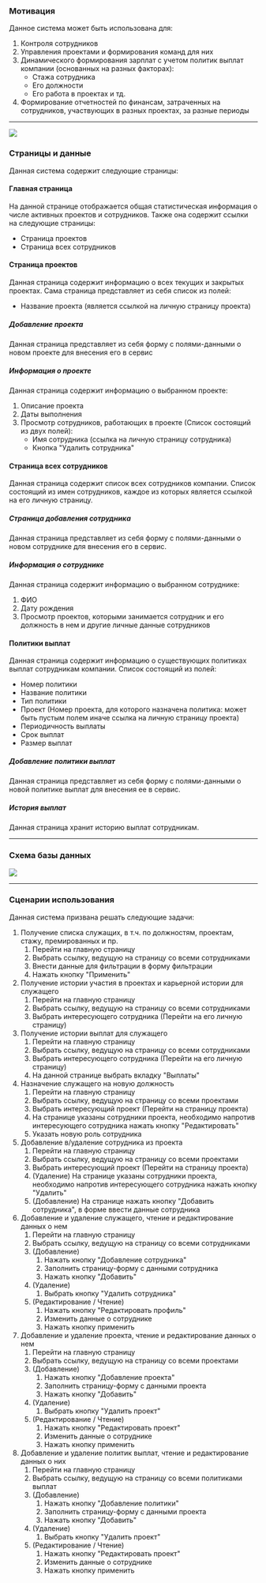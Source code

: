 ### Мотивация
Данное система может быть использована для:
1. Контроля сотрудников
2. Управления проектами и формирования команд для них
3. Динамического формирования зарплат с учетом политик выплат компании (основанных на разных факторах):
	* Стажа сотрудника
	* Его должности
	* Его работа в проектах
	и тд.
4. Формирование отчетностей по финансам, затраченных на сотрудников, участвующих в разных проектах, за разные периоды

---
![](https://github.com/Stevehh251/webjava/blob/main/attach/web_arc.png)
### Страницы и данные
Данная система содержит следующие страницы:
#### Главная страница
На данной странице отображается общая статистическая информация о числе активных проектов и сотрудников. Также она содержит ссылки на следующие страницы:
* Страница проектов
* Страница всех сотрудников
#### Страница проектов
Данная страница содержит информацию о всех текущих и закрытых проектах.
Сама страница представляет из себя список из полей:
* Название проекта (является ссылкой на личную страницу проекта)
##### Добавление проекта
Данная страница представляет из себя форму с полями-данными о  новом проекте для внесения его в сервис
##### Информация о проекте
Данная страница содержит информацию о выбранном проекте:
1. Описание проекта
2. Даты выполнения
3. Просмотр сотрудников, работающих в проекте (Список состоящий из двух полей):
	* Имя сотрудника (ссылка на личную страницу сотрудника)
	* Кнопка "Удалить сотрудника"
#### Страница всех сотрудников
Данная страница содержит список всех сотрудников компании. Список состоящий из имен сотрудников, каждое из которых является ссылкой на его личную страницу.
##### Страница добавления сотрудника
Данная страница представляет из себя форму с полями-данными о  новом сотруднике для внесения его в сервис.
##### Информация о сотруднике
Данная страница содержит информацию о выбранном сотруднике:
1. ФИО
2. Дату рождения
3. Просмотр проектов, которыми занимается сотрудник и его должность в нем
и другие личные данные сотрудников
#### Политики выплат
Данная страница содержит информацию о существующих политиках выплат сотрудникам компании. Список состоящий из полей:
* Номер политики
* Название политики
* Тип политики
* Проект (Номер проекта, для которого назначена политика: может быть пустым полем иначе ссылка на личную страницу проекта)
* Периодичность выплаты
* Срок выплат
* Размер выплат
##### Добавление политики выплат
Данная страница представляет из себя форму с полями-данными о  новой политике выплат для внесения ее в сервис.
##### История выплат
Данная страница хранит историю выплат сотрудникам.

---
### Схема базы данных
![](https://github.com/Stevehh251/webjava/blob/main/attach/db_arc.png)

---
### Сценарии использования
Данная система призвана решать следующие задачи:
1. Получение списка служащих, в т.ч. по должностям, проектам, стажу, премированных и пр.
	1. Перейти на главную страницу
	2. Выбрать ссылку, ведущую на страницу со всеми сотрудниками
	3. Внести данные для фильтрации в форму фильтрации
	4. Нажать кнопку "Применить"
2. Получение истории участия в проектах и карьерной истории для служащего
	1. Перейти на главную страницу
	2. Выбрать ссылку, ведущую на страницу со всеми сотрудниками
	3. Выбрать интересующего сотрудника (Перейти на его личную страницу)
3. Получение истории выплат для служащего
	1. Перейти на главную страницу
	2. Выбрать ссылку, ведущую на страницу со всеми сотрудниками
	3. Выбрать интересующего сотрудника (Перейти на его личную страницу)
	4. На данной странице выбрать вкладку "Выплаты"
4. Назначение служащего на новую должность
	1. Перейти на главную страницу
	2. Выбрать ссылку, ведущую на страницу со всеми проектами
	3. Выбрать интересующий проект (Перейти на страницу проекта)
	4. На странице указаны сотрудники проекта, необходимо напротив интересующего сотрудника нажать кнопку "Редактировать"
	5. Указать новую роль сотрудника
5. Добавление в/удаление сотрудника из проекта
	1. Перейти на главную страницу
	2. Выбрать ссылку, ведущую на страницу со всеми проектами
	3. Выбрать интересующий проект (Перейти на страницу проекта)
	4. (Удаление) На странице указаны сотрудники проекта, необходимо напротив интересующего сотрудника нажать кнопку "Удалить"
	5. (Добавление) На странице нажать кнопку "Добавить сотрудника", в форме ввести данные сотрудника
6. Добавление и удаление служащего, чтение и редактирование данных о нем
	1. Перейти на главную страницу
	2. Выбрать ссылку, ведущую на страницу со всеми сотрудниками
	3. (Добавление)
		1. Нажать кнопку "Добавление сотрудника"
		2. Заполнить страницу-форму с данными сотрудника
		3. Нажать кнопку "Добавить"
	4. (Удаление)
		1. Выбрать кнопку "Удалить сотрудника"
	5. (Редактирование / Чтение)
		1. Нажать кнопку "Редактировать профиль"
		2. Изменить данные о сотруднике
		3. Нажать кнопку применить
7. Добавление и удаление проекта, чтение и редактирование данных о нем
	1. Перейти на главную страницу
	2. Выбрать ссылку, ведущую на страницу со всеми проектами
	3. (Добавление)
		1. Нажать кнопку "Добавление проекта"
		2. Заполнить страницу-форму с данными проекта
		3. Нажать кнопку "Добавить"
	4. (Удаление)
		1. Выбрать кнопку "Удалить проект"
	5. (Редактирование / Чтение)
		1. Нажать кнопку "Редактировать проект"
		2. Изменить данные о сотруднике
		3. Нажать кнопку применить
8. Добавление и удаление политик выплат, чтение и редактирование данных о них
	1. Перейти на главную страницу
	2. Выбрать ссылку, ведущую на страницу со всеми политиками выплат
	3. (Добавление)
		1. Нажать кнопку "Добавление политики"
		2. Заполнить страницу-форму с данными проекта
		3. Нажать кнопку "Добавить"
	4. (Удаление)
		1. Выбрать кнопку "Удалить проект"
	5. (Редактирование / Чтение)
		1. Нажать кнопку "Редактировать проект"
		2. Изменить данные о сотруднике
		3. Нажать кнопку применить
